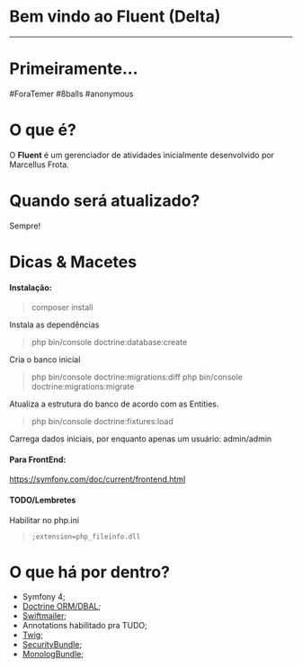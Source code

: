 
Bem vindo ao Fluent (Delta)
=

---

# Primeiramente...
#ForaTemer #8balls #anonymous

# O que é?
O **Fluent** é um gerenciador de atividades inicialmente desenvolvido por Marcellus Frota.

# Quando será atualizado?
Sempre!

Dicas & Macetes
=
#### Instalação:

> composer install

Instala as dependências

> php bin/console doctrine:database:create

Cria o banco inicial

> php bin/console doctrine:migrations:diff
> php bin/console doctrine:migrations:migrate

Atualiza a estrutura do banco de acordo com as Entities.

> php bin/console doctrine:fixtures:load

Carrega dados iniciais, por enquanto apenas um usuário: admin/admin

#### Para FrontEnd:

https://symfony.com/doc/current/frontend.html 

#### TODO/Lembretes

Habilitar no php.ini

> ``` ;extension=php_fileinfo.dll ```

O que há por dentro?
=
  * Symfony 4;
  * [Doctrine ORM/DBAL][1];
  * [Swiftmailer][4];
  * Annotations habilitado pra TUDO;
  * [Twig][2];
  * [SecurityBundle][3];
  * [MonologBundle][5];

[1]:  https://symfony.com/doc/current/doctrine.html
[2]:  https://symfony.com/doc/current/templating.html
[3]:  https://symfony.com/doc/current/security.html
[4]: https://symfony.com/doc/cookbook/email.html
[5]: https://symfony.com/doc/cookbook/logging/monolog.html
